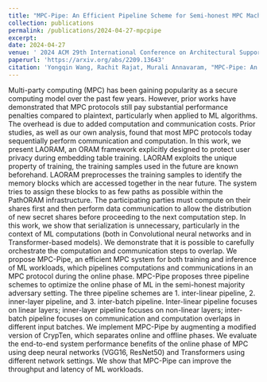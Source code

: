 ```yaml
---
title: "MPC-Pipe: An Efficient Pipeline Scheme for Semi-honest MPC Machine Learning"
collection: publications
permalink: /publications/2024-04-27-mpcpipe
excerpt: 
date: 2024-04-27
venue: ' 2024 ACM 29th International Conference on Architectural Support for Programming Languages and Operating Systems (ASPLOS'24)'
paperurl: 'https://arxiv.org/abs/2209.13643'
citation: 'Yongqin Wang, Rachit Rajat, Murali Annavaram, "MPC-Pipe: An Efficient Pipeline Scheme for Semi-honest MPC Machine Learning," 2024 ACM 29th International Conference on Architectural Support for Programming Languages and Operating Systems (ASPLOS'24).'
---
```

Multi-party computing (MPC) has been gaining popularity as a secure computing model over the past few years. However, prior works have demonstrated that MPC protocols still pay substantial performance penalties compared to plaintext, particularly when applied to ML algorithms. The overhead is due to added computation and communication costs. Prior studies, as well as our own analysis, found that most MPC protocols today sequentially perform communication and computation.
In this work, we present LAORAM, an ORAM framework explicitly designed to protect user privacy during embedding table training. LAORAM exploits the unique property of training, the training samples used in the future are known beforehand. LAORAM preprocesses the training samples to identify the memory blocks which are accessed together in the near future. The system tries to assign these blocks to as few paths as possible within the PathORAM infrastructure. The participating parties must compute on their shares first and then perform data communication to allow the distribution of new secret shares before proceeding to the next computation step. In this work, we show that serialization is unnecessary, particularly in the context of ML computations (both in Convolutional neural networks and in Transformer-based models). We demonstrate that it is possible to carefully orchestrate the computation and communication steps to overlap. 
We propose MPC-Pipe, an efficient MPC system for both training and inference of ML workloads, which pipelines computations and communications in an MPC protocol during the online phase. MPC-Pipe proposes three pipeline schemes to optimize the online phase of ML in the semi-honest majority adversary setting. The three pipeline schemes are 1. inter-linear pipeline,  2. inner-layer pipeline, and 3. inter-batch pipeline. Inter-linear pipeline focuses on linear layers; inner-layer pipeline focuses on non-linear layers; inter-batch pipeline focuses on communication and computation overlaps in different input batches. We implement MPC-Pipe by augmenting a modified version of CrypTen, which separates online and offline phases. We evaluate the end-to-end system performance benefits of the online phase of MPC using deep neural networks (VGG16, ResNet50) and Transformers using different network settings. We show that MPC-Pipe can improve the throughput and latency of ML workloads.